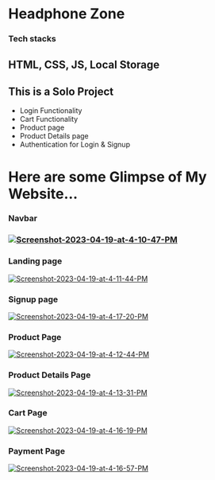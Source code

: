 # Headphone Zone <br>

<h3>Tech stacks</h3>
<h2>HTML, CSS, JS, Local Storage</h2>
<h2>This is a Solo Project</h2>
<ul>
<li>Login Functionality</li>
<li>Cart Functionality</li>
<li>Product page</li>
<li>Product Details page</li>
<li>Authentication for Login & Signup</li>

</ul>
<h1>
Here are some Glimpse of My Website...</h1>
<h3>Navbar<h3>
  <a href="https://ibb.co/F5RHS3F"><img src="https://i.ibb.co/R3Rjxbq/Screenshot-2023-04-19-at-4-10-47-PM.png" alt="Screenshot-2023-04-19-at-4-10-47-PM" border="0"></a>
  

  <h3>Landing page</h3>
  <a href="https://ibb.co/3kP8Tvc"><img src="https://i.ibb.co/JCSbcqH/Screenshot-2023-04-19-at-4-11-44-PM.png" alt="Screenshot-2023-04-19-at-4-11-44-PM" border="0"></a>
  
  
 <h3>Signup page</h3>
 <a href="https://ibb.co/C7Hnwr3"><img src="https://i.ibb.co/k8ShGds/Screenshot-2023-04-19-at-4-17-20-PM.png" alt="Screenshot-2023-04-19-at-4-17-20-PM" border="0"></a>
  
  <h3>Product Page</h3>
  <a href="https://ibb.co/5sy9LR3"><img src="https://i.ibb.co/3SqscCb/Screenshot-2023-04-19-at-4-12-44-PM.png" alt="Screenshot-2023-04-19-at-4-12-44-PM" border="0"></a><br/>
  
  
  <h3>Product Details Page</h3>
  <a href="https://ibb.co/vwYw0y2"><img src="https://i.ibb.co/TvLv9jz/Screenshot-2023-04-19-at-4-13-31-PM.png" alt="Screenshot-2023-04-19-at-4-13-31-PM" border="0"></a>
  
  <h3>Cart Page</h3>
  
  <a href="https://ibb.co/HFNTyTJ"><img src="https://i.ibb.co/ZLHzrzZ/Screenshot-2023-04-19-at-4-16-19-PM.png" alt="Screenshot-2023-04-19-at-4-16-19-PM" border="0"></a>
  
  <h3>Payment Page</h3>
  <a href="https://ibb.co/TK7yzks"><img src="https://i.ibb.co/9w1PRN7/Screenshot-2023-04-19-at-4-16-57-PM.png" alt="Screenshot-2023-04-19-at-4-16-57-PM" border="0"></a>
